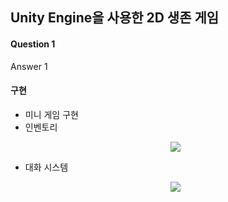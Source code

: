 ## Unity Engine을 사용한 2D 생존 게임

#### Question 1

Answer 1

#### 구현

- 미니 게임 구현
- 인벤토리
  <p align = "center">
  <img src = "https://github.com/CodingVirus/PayOff_Unity_Project/assets/93506475/deeca715-add7-4c23-b0a4-74c0586c1440">
  </p>
- 대화 시스템
  <p align = "center">
  <img src = "https://github.com/CodingVirus/PayOff_Unity_Project/assets/93506475/7af0ef9c-a2a1-48fa-bf5a-42fef7448932">
  </p>


